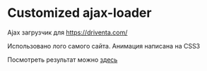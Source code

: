 # Customized ajax-loader
Ajax загрузчик для https://driventa.com/

Использовано лого самого сайта. Анимация написана на CSS3

Посмотреть результат можно  [здесь](https://grant-inna.github.io/Customized_ajax-loader/)
